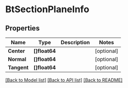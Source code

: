 # BtSectionPlaneInfo

## Properties

Name | Type | Description | Notes
------------ | ------------- | ------------- | -------------
**Center** | **[]float64** |  | [optional] 
**Normal** | **[]float64** |  | [optional] 
**Tangent** | **[]float64** |  | [optional] 

[[Back to Model list]](../README.md#documentation-for-models) [[Back to API list]](../README.md#documentation-for-api-endpoints) [[Back to README]](../README.md)


